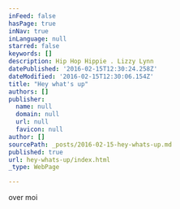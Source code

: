 ```yaml
---
inFeed: false
hasPage: true
inNav: true
inLanguage: null
starred: false
keywords: []
description: Hip Hop Hippie . Lizzy Lynn
datePublished: '2016-02-15T12:30:24.258Z'
dateModified: '2016-02-15T12:30:06.154Z'
title: "Hey what's up"
authors: []
publisher:
  name: null
  domain: null
  url: null
  favicon: null
author: []
sourcePath: _posts/2016-02-15-hey-whats-up.md
published: true
url: hey-whats-up/index.html
_type: WebPage

---
```

over moi